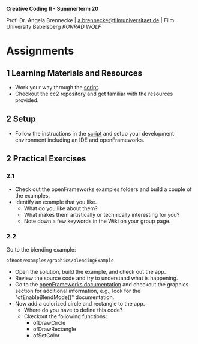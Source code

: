 <!-- ---  
title: Creative Coding II
author: Angela Brennecke
affiliation: Film University Babelsberg KONRAD WOLF
date: Summer term 20
---   -->
**Creative Coding II - Summerterm 20**

Prof. Dr. Angela Brennecke | a.brennecke@filmuniversitaet.de | Film University Babelsberg *KONRAD WOLF*


# Assignments



## 1 Learning Materials and Resources

- Work your way through the [script](../readme.md).
- Checkout the cc2 repository and get familiar with the resources provided.

## 2 Setup 

- Follow the instructions in the [script](../readme.md) and setup your development environment including an IDE and openFrameworks.

## 2 Practical Exercises 

### 2.1
- Check out the openFrameworks examples folders and build a couple of the examples.
- Identify an example that you like. 
  - What do you like about them? 
  - What makes them artistically or technically interesting for you?
  - Note down a few keywords in the Wiki on your group page.


### 2.2

Go to the blending example:

```
ofRoot/examples/graphics/blendingExample
```

- Open the solution, build the example, and check out the app.
- Review the source code and try to understand what is happening.
- Go to the [openFrameworks documentation](https://openframeworks.cc/documentation/) and checkout the graphics section for additional information, e.g., look for the "ofEnableBlendMode()" documentation.
- Now add a colorized circle and rectangle to the app. 
  - Where do you have to define this code?
  - Ckeckout the following functions:
    - ofDrawCircle
    - ofDrawRectangle
    - ofSetColor